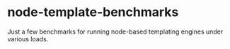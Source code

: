 # node-template-benchmarks
Just a few benchmarks for running node-based templating engines under various loads.
